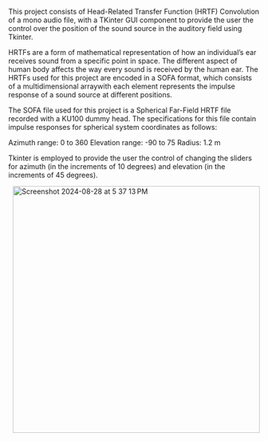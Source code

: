 This project consists of Head-Related Transfer Function (HRTF) Convolution of a mono audio file, with a TKinter GUI component to provide the user the control over the position of the sound source in the auditory field using Tkinter. 

HRTFs are a form of mathematical representation of how an individual’s ear receives sound from a specific point in space. The different aspect of human body affects the way every sound is received by the human ear. The HRTFs used for this project are encoded in a SOFA format, which consists of a multidimensional arraywith each element represents the impulse response of a sound source at different positions.

The SOFA file used for this project is a Spherical Far-Field HRTF file recorded with a KU100 dummy head. The specifications for this file contain impulse responses for spherical system coordinates as follows:

Azimuth range: 0 to 360
Elevation range: -90 to 75
Radius: 1.2 m

Tkinter is employed to provide the user the control of changing the sliders for azimuth (in the increments of 10 degrees) and elevation (in the increments of 45 degrees).

<img align = "right" width="495" alt="Screenshot 2024-08-28 at 5 37 13 PM" src="https://github.com/user-attachments/assets/3e354571-fe5c-4876-a330-a20a1253601c">
